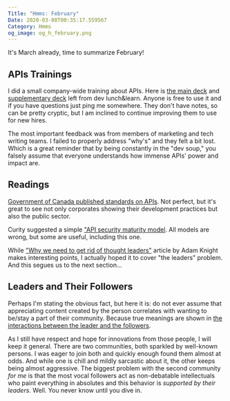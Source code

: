 ```yaml
---
Title: "Hmms: February"
Date: 2020-03-08T00:35:17.559567
Category: Hmms
og_image: og_h_february.png
---
```


It's March already, time to summarize February!

## APIs Trainings

I did a small company-wide training about APIs. Here is [the main deck](https://github.com/aviskase/trucs/blob/master/api101.pdf)
and [supplementary deck](https://github.com/aviskase/trucs/blob/master/api_salad.pdf) left from dev lunch&learn. 
Anyone is free to use it and if you have questions just ping me somewhere. They don't have notes, so can be pretty
cryptic, but I am inclined to continue improving them to use for new hires. 

The most important feedback was from members of marketing and tech writing teams. I failed to properly address "why's"
and they felt a bit lost. Which is a great reminder that by being constantly in the "dev soup," you falsely assume that everyone
understands how immense APIs' power and impact are.


## Readings

[Government of Canada published standards on APIs](https://www.canada.ca/en/government/system/digital-government/modern-emerging-technologies/government-canada-standards-apis.html).
Not perfect, but it's great to see not only corporates showing their development practices but also the public sector.

Curity suggested a simple ["API security maturity model](https://curity.io/resources/architect/api-security/the-api-security-maturity-model/).
All models are wrong, but some are useful, including this one.

While ["Why we need to get rid of thought leaders"](https://www.a-sisyphean-task.com/2020/01/why-we-need-to-get-rid-of-thought.html?goal=0_02cca1920b-49fb91397f-289479173&mc_cid=49fb91397f&mc_eid=8933fe8877)
article by Adam Knight makes interesting points, I actually hoped it to cover "the leaders" problem. And this segues us
to the next section...

## Leaders and Their Followers

Perhaps I'm stating the obvious fact, but here it is: do not ever assume that appreciating content created
by the person correlates with wanting to be/stay a part of their community. Because true meanings are shown in 
[the interactions between the leader and the followers](https://www.ted.com/talks/derek_sivers_how_to_start_a_movement/transcript?language=en).

As I still have respect and hope for innovations from those people, I will keep it general. There are two communities,
both sparkled by well-known persons. I was eager to join both and quickly enough found them almost at odds. And 
while one is chill and mildly sarcastic about it, the other keeps being almost aggressive. The biggest
problem with the second community _for me_ is that the most vocal followers act as non-debatable intellectuals 
who paint everything in absolutes and this behavior is _supported by their leaders._  Well. You never know until you
dive in. 

